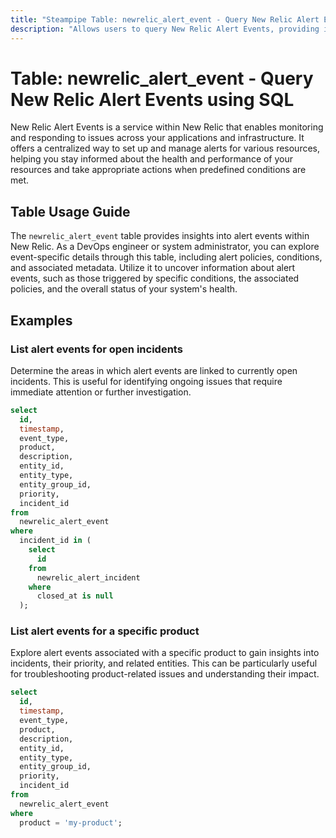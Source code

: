 ```yaml
---
title: "Steampipe Table: newrelic_alert_event - Query New Relic Alert Events using SQL"
description: "Allows users to query New Relic Alert Events, providing insights into the alerts triggered in the New Relic system."
---
```


# Table: newrelic_alert_event - Query New Relic Alert Events using SQL

New Relic Alert Events is a service within New Relic that enables monitoring and responding to issues across your applications and infrastructure. It offers a centralized way to set up and manage alerts for various resources, helping you stay informed about the health and performance of your resources and take appropriate actions when predefined conditions are met.

## Table Usage Guide

The `newrelic_alert_event` table provides insights into alert events within New Relic. As a DevOps engineer or system administrator, you can explore event-specific details through this table, including alert policies, conditions, and associated metadata. Utilize it to uncover information about alert events, such as those triggered by specific conditions, the associated policies, and the overall status of your system's health.

## Examples

### List alert events for open incidents
Determine the areas in which alert events are linked to currently open incidents. This is useful for identifying ongoing issues that require immediate attention or further investigation.

```sql
select
  id,
  timestamp,
  event_type,
  product,
  description,
  entity_id,
  entity_type,
  entity_group_id,
  priority,
  incident_id
from
  newrelic_alert_event
where
  incident_id in (
    select
      id
    from
      newrelic_alert_incident
    where
      closed_at is null
  );
```

### List alert events for a specific product
Explore alert events associated with a specific product to gain insights into incidents, their priority, and related entities. This can be particularly useful for troubleshooting product-related issues and understanding their impact.

```sql
select
  id,
  timestamp,
  event_type,
  product,
  description,
  entity_id,
  entity_type,
  entity_group_id,
  priority,
  incident_id
from
  newrelic_alert_event
where
  product = 'my-product';
```